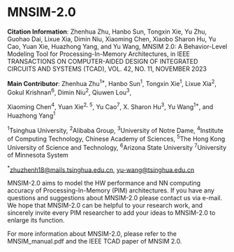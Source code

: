 # MNSIM-2.0
**Citation Information**: Zhenhua Zhu, Hanbo Sun, Tongxin Xie, Yu Zhu, Guohao Dai, Lixue Xia, Dimin Niu, Xiaoming Chen, Xiaobo Sharon Hu, Yu Cao, Yuan Xie, Huazhong Yang, and Yu Wang, MNSIM 2.0: A Behavior-Level Modeling Tool for Processing-In-Memory Architectures, in IEEE TRANSACTIONS ON COMPUTER-AIDED DESIGN OF INTEGRATED CIRCUITS AND SYSTEMS (TCAD), VOL. 42, NO. 11, NOVEMBER 2023

**Main Contributor**:
Zhenhua Zhu<sup>1*</sup>, Hanbo Sun<sup>1</sup>, Tongxin Xie<sup>1</sup>, Lixue Xia<sup>2</sup>, Gokul Krishnan<sup>6</sup>, Dimin Niu<sup>2</sup>, Qiuwen Lou<sup>3</sup>,

Xiaoming Chen<sup>4</sup>, Yuan Xie<sup>2, 5</sup>, Yu Cao<sup>7</sup>, X. Sharon Hu<sup>3</sup>, Yu Wang<sup>1*</sup>, and Huazhong Yang<sup>1</sup>

<sup>1</sup>Tsinghua University, <sup>2</sup>Alibaba Group, <sup>3</sup>University of Notre Dame, 
<sup>4</sup>Institute of Computing Technology, Chinese Academy of Sciences, 
<sup>5</sup>The Hong Kong University of Science and Technology,
<sup>6</sup>Arizona State University
<sup>7</sup>University of Minnesota System

<sup>*</sup>zhuzhenh18@mails.tsinghua.edu.cn, yu-wang@tsinghua.edu.cn

MNSIM-2.0 aims to model the HW performance and NN computing accuracy of Processing-In-Memory (PIM) architectures. If you have any questions and suggestions about MNSIM-2.0 please contact us via e-mail. We hope that MNSIM-2.0 can be helpful to your research work, and sincerely invite every PIM researcher to add your ideas to MNSIM-2.0 to enlarge its function.

For more information about MNSIM-2.0, please refer to the MNSIM_manual.pdf and the IEEE TCAD paper of MNSIM 2.0.
